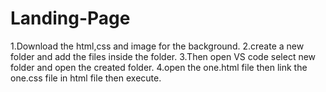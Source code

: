 # Landing-Page
1.Download the html,css and image for the background.
2.create a new folder and add the files inside the folder.
3.Then open VS code select new folder and open the created folder.
4.open the one.html file then link the one.css file in html file then execute.
